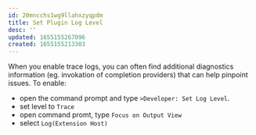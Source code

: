 ```yaml
---
id: 20mncchs1wg9llahxzyqpdm
title: Set Plugin Log Level
desc: ''
updated: 1655155267096
created: 1655155213303
---
```



When you enable trace logs, you can often find additional diagnostics information (eg. invokation of completion providers) that can help pinpoint issues. To enable:

- open the command prompt and type `>Developer: Set Log Level`.
- set level to `Trace`
- open command promt, type `Focus on Output View`
- select `Log(Extension Host)`